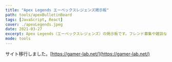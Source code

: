 ```yaml
---
title: "Apex Legends エーペックスレジェンズ掲示板"
path: tools/apexBulletinBoard
tags: [JavaScript, React]
cover: ./apexLegends.jpeg
date: 2021-03-27
excerpt: Apex Legends（エーペックスレジェンズ）の掲示板です。フレンド募集や雑談などご自由にお使いください。
mode: tools
---
```


サイト移行しました。[https://gamer-lab.net/](https://gamer-lab.net/)